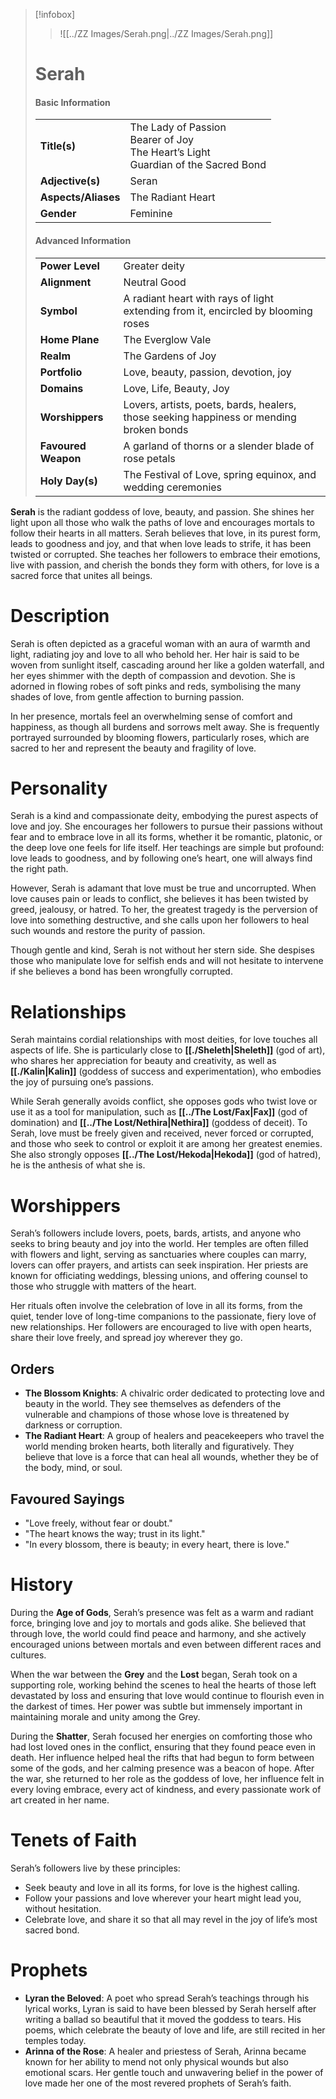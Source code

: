 > [!infobox]
> > ![[../ZZ Images/Serah.png|../ZZ Images/Serah.png]]  
> # Serah
> #### Basic Information
> |  |   |
> |---|---|
> | **Title(s)** | The Lady of Passion<br>Bearer of Joy<br>The Heart’s Light<br>Guardian of the Sacred Bond |
> | **Adjective(s)** | Seran |
> | **Aspects/Aliases** | The Radiant Heart |
> | **Gender** | Feminine |
> 
> #### Advanced Information
> |  |  | 
> | --- | --- |
> | **Power Level** | Greater deity |
> | **Alignment** | Neutral Good |
> | **Symbol** | A radiant heart with rays of light extending from it, encircled by blooming roses |
> | **Home Plane** | The Everglow Vale |
> | **Realm** | The Gardens of Joy |
> | **Portfolio** | Love, beauty, passion, devotion, joy |
> | **Domains** | Love, Life, Beauty, Joy |
> | **Worshippers** | Lovers, artists, poets, bards, healers, those seeking happiness or mending broken bonds |
> | **Favoured Weapon** | A garland of thorns or a slender blade of rose petals |
> | **Holy Day(s)** | The Festival of Love, spring equinox, and wedding ceremonies |

**Serah** is the radiant goddess of love, beauty, and passion. She shines her light upon all those who walk the paths of love and encourages mortals to follow their hearts in all matters. Serah believes that love, in its purest form, leads to goodness and joy, and that when love leads to strife, it has been twisted or corrupted. She teaches her followers to embrace their emotions, live with passion, and cherish the bonds they form with others, for love is a sacred force that unites all beings.

# Description
Serah is often depicted as a graceful woman with an aura of warmth and light, radiating joy and love to all who behold her. Her hair is said to be woven from sunlight itself, cascading around her like a golden waterfall, and her eyes shimmer with the depth of compassion and devotion. She is adorned in flowing robes of soft pinks and reds, symbolising the many shades of love, from gentle affection to burning passion.

In her presence, mortals feel an overwhelming sense of comfort and happiness, as though all burdens and sorrows melt away. She is frequently portrayed surrounded by blooming flowers, particularly roses, which are sacred to her and represent the beauty and fragility of love.

# Personality
Serah is a kind and compassionate deity, embodying the purest aspects of love and joy. She encourages her followers to pursue their passions without fear and to embrace love in all its forms, whether it be romantic, platonic, or the deep love one feels for life itself. Her teachings are simple but profound: love leads to goodness, and by following one’s heart, one will always find the right path.

However, Serah is adamant that love must be true and uncorrupted. When love causes pain or leads to conflict, she believes it has been twisted by greed, jealousy, or hatred. To her, the greatest tragedy is the perversion of love into something destructive, and she calls upon her followers to heal such wounds and restore the purity of passion.

Though gentle and kind, Serah is not without her stern side. She despises those who manipulate love for selfish ends and will not hesitate to intervene if she believes a bond has been wrongfully corrupted.

# Relationships
Serah maintains cordial relationships with most deities, for love touches all aspects of life. She is particularly close to **[[./Sheleth|Sheleth]]** (god of art), who shares her appreciation for beauty and creativity, as well as **[[./Kalin|Kalin]]** (goddess of success and experimentation), who embodies the joy of pursuing one’s passions.

While Serah generally avoids conflict, she opposes gods who twist love or use it as a tool for manipulation, such as **[[../The Lost/Fax|Fax]]** (god of domination) and **[[../The Lost/Nethira|Nethira]]** (goddess of deceit). To Serah, love must be freely given and received, never forced or corrupted, and those who seek to control or exploit it are among her greatest enemies. She also strongly opposes **[[../The Lost/Hekoda|Hekoda]]** (god of hatred), he is the anthesis of what she is.

# Worshippers
Serah’s followers include lovers, poets, bards, artists, and anyone who seeks to bring beauty and joy into the world. Her temples are often filled with flowers and light, serving as sanctuaries where couples can marry, lovers can offer prayers, and artists can seek inspiration. Her priests are known for officiating weddings, blessing unions, and offering counsel to those who struggle with matters of the heart.

Her rituals often involve the celebration of love in all its forms, from the quiet, tender love of long-time companions to the passionate, fiery love of new relationships. Her followers are encouraged to live with open hearts, share their love freely, and spread joy wherever they go.

## Orders
- **The Blossom Knights**: A chivalric order dedicated to protecting love and beauty in the world. They see themselves as defenders of the vulnerable and champions of those whose love is threatened by darkness or corruption.
- **The Radiant Heart**: A group of healers and peacekeepers who travel the world mending broken hearts, both literally and figuratively. They believe that love is a force that can heal all wounds, whether they be of the body, mind, or soul.

## Favoured Sayings
- "Love freely, without fear or doubt."
- "The heart knows the way; trust in its light."
- "In every blossom, there is beauty; in every heart, there is love."

# History
During the **Age of Gods**, Serah’s presence was felt as a warm and radiant force, bringing love and joy to mortals and gods alike. She believed that through love, the world could find peace and harmony, and she actively encouraged unions between mortals and even between different races and cultures.

When the war between the **Grey** and the **Lost** began, Serah took on a supporting role, working behind the scenes to heal the hearts of those left devastated by loss and ensuring that love would continue to flourish even in the darkest of times. Her power was subtle but immensely important in maintaining morale and unity among the Grey.

During the **Shatter**, Serah focused her energies on comforting those who had lost loved ones in the conflict, ensuring that they found peace even in death. Her influence helped heal the rifts that had begun to form between some of the gods, and her calming presence was a beacon of hope. After the war, she returned to her role as the goddess of love, her influence felt in every loving embrace, every act of kindness, and every passionate work of art created in her name.

# Tenets of Faith
Serah’s followers live by these principles:
- Seek beauty and love in all its forms, for love is the highest calling.
- Follow your passions and love wherever your heart might lead you, without hesitation.
- Celebrate love, and share it so that all may revel in the joy of life’s most sacred bond.

# Prophets
- **Lyran the Beloved**: A poet who spread Serah’s teachings through his lyrical works, Lyran is said to have been blessed by Serah herself after writing a ballad so beautiful that it moved the goddess to tears. His poems, which celebrate the beauty of love and life, are still recited in her temples today.
- **Arinna of the Rose**: A healer and priestess of Serah, Arinna became known for her ability to mend not only physical wounds but also emotional scars. Her gentle touch and unwavering belief in the power of love made her one of the most revered prophets of Serah’s faith.